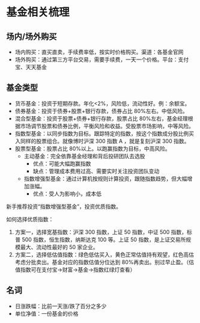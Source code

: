 # 基金相关梳理

## 场内/场外购买

- 场内购买：直买直卖，手续费率低，按实时价格购买。渠道：各基金官网
- 场外购买：通过第三方平台交易，需要手续费，一天一个价格。平台：支付宝、天天基金

## 基金类型

- 货币基金：投资于短期存款。年化<2%，风险低，流动性好。例：余额宝。
- 债券基金：投资于债券+股票+银行存款，债券占比 80%左右。中低风险。
- 混合型基金：投资于股票+债券+银行存款，股票占比 80%左右，基金经理根据市场调节股票和债券比例，平衡风险和收益。受股票市场影响，中等风险。
- 指数型基金：以同步指数为目标。跟踪特定的指数，按这个指数成分股比例买入同样的股票组合。就像博时沪深 300 指数 A ，就是复刻沪深 300 指数。
- 股票型基金：股票占比 80%以上。以跑赢指数为目标，中高风险。
  - 主动基金：完全依靠基金经理和背后投研团队去选股
    - 优点：可能大幅跑赢指数
    - 缺点：管理成本费用过高、需要实时关注投资团队变动
  - 指数增强型基金：通过计算机按规则计算投资，跟随指数趋势，但大幅增加涨幅。
    - 优点：受人为影响小，成本低

新手推荐投资“指数增强型基金”，投资优质指数。

如何选择优质指数：

1. 方案一，选择宽基指数：沪深 300 指数，上证 50 指数，中证 500 指数，标普 500 指数，恒生指数，纳斯达克 100 等。上证 50 指数，是上证交易所规模最大、流动性最好的 50 家企业。
2. 方案二，选择低估值指数：绿色低估买入，黄色正常估值持有观望，红色高估考虑分批卖出。基金对应的指数估值分位达到 80%再卖出。别过早止盈。（估值指数可在支付宝->财富->基金->指数红绿灯查看）

## 名词

- 日涨跌幅：比前一天涨/跌了百分之多少
- 单位净值：一份基金的价格
